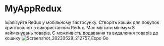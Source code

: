 # MyAppRedux
Іціалізуйте Redux у мобільному застосунку. Створіть кошик для покупок криптовалют з використанням Redux. Має містити мінімум 8 найменувань товарів. Є можливість додавання та видалення товарів до кошику
![Screenshot_20230528_212757_Expo Go](https://github.com/inaprel3/MyAppRedux/assets/97917919/01f1998c-5719-4de9-a890-98d6286b902f)
